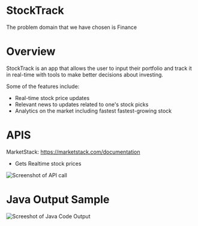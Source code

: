 # StockTrack

The problem domain that we have chosen is Finance

# Overview

StockTrack is an app that allows the user to input their portfolio and track it in real-time with tools to make better decisions about investing. 

Some of the features include:

* Real-time stock price updates
* Relevant news to updates related to one's stock picks
* Analytics on the market including fastest fastest-growing stock

# APIS
MarketStack: https://marketstack.com/documentation
* Gets Realtime stock prices

![Screenshot of API call](/images/sample_api_call.png)

# Java Output Sample

![Screeshot of Java Code Output](/images/java_sample_output.png)